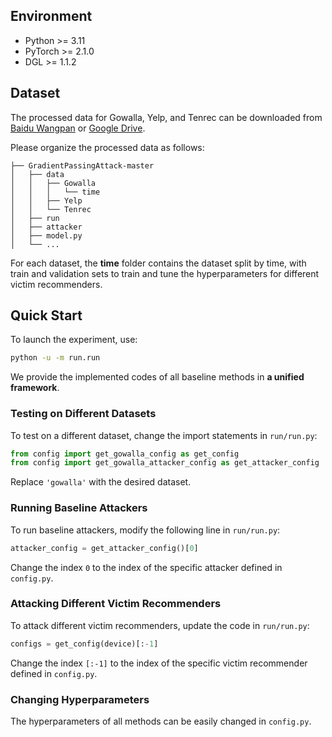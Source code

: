## Environment

- Python >= 3.11
- PyTorch >= 2.1.0
- DGL >= 1.1.2

## Dataset

The processed data for Gowalla, Yelp, and Tenrec can be downloaded from [Baidu Wangpan](https://pan.baidu.com/s/153rQx1a4-EtKma6bTpn5mw?pwd=we9f) or [Google Drive](https://drive.google.com/file/d/1IeGXFJ7aEiQJ8fQ5yAJO9aHsHE1THs7h/view?usp=share_link).

Please organize the processed data as follows:

```
├── GradientPassingAttack-master
│   ├── data
│   │   ├── Gowalla
│   │   │   └── time
│   │   ├── Yelp
│   │   └── Tenrec
│   ├── run
│   ├── attacker
│   ├── model.py
│   └── ...
```

For each dataset, the **time** folder contains the dataset split by time, with train and validation sets to train and tune the hyperparameters for different victim recommenders.

## Quick Start

To launch the experiment, use:

```sh
python -u -m run.run
```

We provide the implemented codes of all baseline methods in **a unified framework**.

### Testing on Different Datasets

To test on a different dataset, change the import statements in `run/run.py`:

```python
from config import get_gowalla_config as get_config
from config import get_gowalla_attacker_config as get_attacker_config
```

Replace `'gowalla'` with the desired dataset.

### Running Baseline Attackers

To run baseline attackers, modify the following line in `run/run.py`:

```python
attacker_config = get_attacker_config()[0]
```

Change the index `0` to the index of the specific attacker defined in `config.py`.

### Attacking Different Victim Recommenders

To attack different victim recommenders, update the code in `run/run.py`:

```python
configs = get_config(device)[:-1]
```

Change the index `[:-1]` to the index of the specific victim recommender defined in `config.py`.

### Changing Hyperparameters

The hyperparameters of all methods can be easily changed in `config.py`.